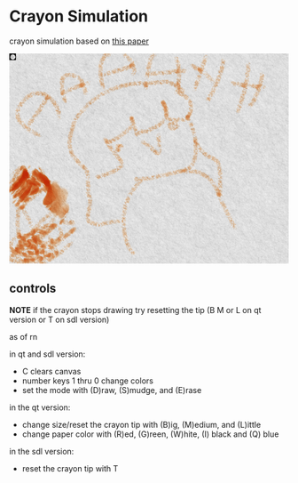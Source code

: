 # Crayon Simulation

crayon simulation based on [this paper](https://www.researchgate.net/publication/4038539_Simulating_wax_crayons)

![showcase image](crayon.png)


## controls

**NOTE** if the crayon stops drawing try resetting the tip (B M or L on qt version or T on sdl version)

as of rn

in qt and sdl version:
- C clears canvas
- number keys 1 thru 0 change colors
- set the mode with (D)raw, (S)mudge, and (E)rase

in the qt version:
- change size/reset the crayon tip with (B)ig, (M)edium, and (L)ittle
- change paper color with (R)ed, (G)reen, (W)hite, (I) black and (Q) blue

in the sdl version:
- reset the crayon tip with T
